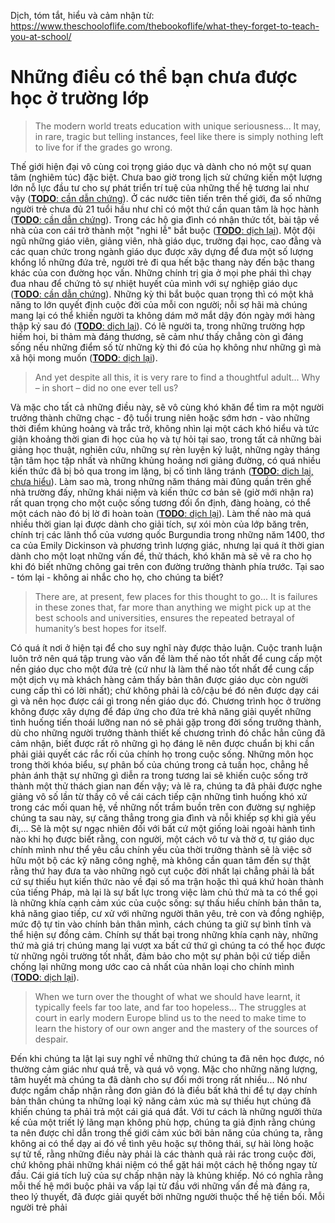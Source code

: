 Dịch, tóm tắt, hiểu và cảm nhận từ: https://www.theschooloflife.com/thebookoflife/what-they-forget-to-teach-you-at-school/

# Những điều có thể bạn chưa được học ở trường lớp
> The modern world treats education with unique seriousness... 
> It may, in rare, tragic but telling instances, feel like there is simply nothing left to live for if the grades go wrong.

Thế giới hiện đại vô cùng coi trọng giáo dục và dành cho nó một sự quan tâm (nghiêm túc) đặc biệt.
Chưa bao giờ trong lịch sử chứng kiến một lượng lớn nỗ lực đầu tư cho sự phát triển trí tuệ của những thế hệ tương lai như vậy ([**TODO**: cần dẫn chứng][0]).
Ở các nước tiên tiến trên thế giới, đa số những người trẻ chưa đủ 21 tuổi hầu như chỉ có một thứ cần quan tâm là học hành ([**TODO**: cần dẫn chứng][0]).
Trong các hộ gia đình có nhận thức tốt, bài tập về nhà của con cái trở thành một "nghi lễ" bắt buộc ([**TODO**: dịch lại][0]).
Một đội ngũ những giáo viên, giảng viên, nhà giáo dục, trường đại học, cao đẳng và các quan chức trong ngành giáo dục được xây dựng để đưa một số lượng khổng lồ những đứa trẻ, người trẻ đi qua hết bậc thang này đến bậc thang khác của con đường học vấn.
Những chính trị gia ở mọi phe phái thì chạy đua nhau để chứng tỏ sự nhiệt huyết của mình với sự nghiệp giáo dục ([**TODO**: cần dẫn chứng][0]).
Những kỳ thi bắt buộc quan trọng thì có một khả năng to lớn quyết định cuộc đời của mỗi con người; nỗi sợ hãi mà chúng mang lại có thể khiến người ta không dám mở mắt dậy đón ngày mới hàng thập kỷ sau đó ([**TODO**: dịch lại][0]).
Có lẽ người ta, trong những trường hợp hiếm hoi, bi thảm mà đáng thương, sẽ cảm như thấy chẳng còn gì đáng sống nếu những điểm số từ những kỳ thi đó của họ không như những gì mà xã hội mong muốn ([**TODO**: dịch lại][0]).

> And yet despite all this, it is very rare to find a thoughtful adult...
> Why – in short – did no one ever tell us?

Và mặc cho tất cả những điều này, sẽ vô cùng khó khăn để tìm ra một người trưởng thành chững chạc - độ tuổi trung niên hoặc sớm hơn - vào những thời điểm khủng hoảng và trắc trở, không nhìn lại một cách khó hiểu và tức giận khoảng thời gian đi học của họ và tự hỏi tại sao, trong tất cả những bài giảng học thuật, nghiên cứu, những sự rèn luyện kỷ luật, những ngày tháng tận tâm học tập nhất và những khủng hoảng nơi giảng đường, có quá nhiều kiến thức đã bị bỏ qua trong im lặng, bị cố tình lãng tránh ([**TODO**: dịch lại, chưa hiểu][0]).
Làm sao mà, trong những năm tháng mài đũng quần trên ghế nhà trường đấy, những khái niệm và kiến thức cơ bản sẽ (giờ mới nhận ra) rất quan trọng cho một cuộc sống tương đối ổn định, đàng hoàng, có thể một cách nào đó bị lờ đi hoàn toàn ([**TODO**: dịch lại][0]).
Làm thế nào mà quá nhiều thời gian lại được dành cho giải tích, sự xói mòn của lớp băng trên, chính trị các lãnh thổ của vương quốc Burgundia trong những năm 1400, thơ ca của Emily Dickinson và phương trình lượng giác, nhưng lại quá ít thời gian dành cho một loạt những vấn đề, thử thách, khó khăn mà sẽ vẽ ra cho họ khi đó biết những chông gai trên con đường trưởng thành phía trước.
Tại sao - tóm lại - không ai nhắc cho họ, cho chúng ta biết?

> There are, at present, few places for this thought to go...
> It is failures in these zones that, far more than anything we might pick up at the best schools and universities, ensures the repeated betrayal of humanity’s best hopes for itself.

Có quá ít nơi ở hiện tại để cho suy nghĩ này được thảo luận.
Cuộc tranh luận luôn trở nên quá tập trung vào vấn đề làm thế nào tốt nhất để cung cấp một nền giáo dục cho một đứa trẻ (cứ như là làm thế nào tốt nhất để cung cấp một dịch vụ mà khách hàng cảm thấy bản thân được giáo dục còn người cung cấp thì có lời nhất); chứ không phải là cô/cậu bé đó nên được dạy cái gì và nên học được cái gì trong nền giáo dục đó.
Chương trình học ở trường không được xây dựng để đáp ứng cho đứa trẻ khả năng giải quyết những tình huống tiến thoái lưỡng nan nó sẽ phải gặp trong đời sống trưởng thành, dù cho những người trưởng thành thiết kế chương trình đó chắc hẳn cũng đã cảm nhận, biết được rất rõ những gì họ đáng lẽ nên được chuẩn bị khi cần phải giải quyết các rắc rối của chính họ trong cuộc sống.
Những môn học trong thời khóa biểu, sự phân bố của chúng trong cả tuần học, chẳng hề phản ánh thật sự những gì diễn ra trong tương lai sẽ khiến cuộc sống trở thành một thử thách gian nan đến vậy; và lẽ ra, chúng ta đã phải được nghe giảng vô số lần từ thầy cô về cái cách tiếp cận những tình huống khó xử trong các mối quan hệ, về những nốt trầm buồn trên con đường sự nghiệp chúng ta sau này, sự căng thẳng trong gia đình và nỗi khiếp sợ khi già yếu đi,...
Sẽ là một sự ngạc nhiên đối với bất cứ một giống loài ngoài hành tình nào khi họ được biết rằng, con người, một cách vô tư và thờ ơ, tự giáo dục chính mình như thể yêu cầu chính yếu của thời trưởng thành sẽ là việc sở hữu một bộ các kỹ năng công nghệ, mà không cần quan tâm đến sự thật rằng thứ hay đưa ta vào những ngõ cụt cuộc đời nhất lại chẳng phải là bất cứ sự thiếu hụt kiến thức nào về đại số ma trận hoặc thì quá khứ hoàn thành của tiếng Pháp, mà lại là sự bất lực trong việc làm chủ thứ mà ta có thể gọi là những khía cạnh cảm xúc của cuộc sống: sự thấu hiểu chính bản thân ta, khả năng giao tiếp, cư xử với những người thân yêu, trẻ con và đồng nghiệp, mức độ tự tin vào chính bản thân mình, cách chúng ta giữ sự bình tĩnh và thể hiện sự đồng cảm.
Chính sự thất bại trong những khía cạnh này, những thứ mà giá trị chúng mang lại vượt xa bất cứ thứ gì chúng ta có thể học được từ những ngôi trường tốt nhất, đảm bảo cho một sự phản bội cứ tiếp diễn chống lại những mong ước cao cả nhất của nhân loại cho chính mình ([**TODO**: dịch lại][0]).

> When we turn over the thought of what we should have learnt, it typically feels far too late, and far too hopeless...
> The struggles at court in early modern Europe blind us to the need to make time to learn the history of our own anger and the mastery of the sources of despair.

Đến khi chúng ta lật lại suy nghĩ về những thứ chúng ta đã nên học được, nó thường cảm giác như quá trễ, và quá vô vọng.
Mặc cho những năng lượng, tâm huyết mà chúng ta đã dành cho sự đổi mới trong rất nhiều...
Nó như được ngầm chấp nhận rằng đơn giản đó là điều bất khả thi để tự dạy chính bản thân chúng ta những loại kỹ năng cảm xúc mà sự thiếu hụt chúng đã khiến chúng ta phải trả một cái giá quá đắt.
Với tư cách là những người thừa kế của một triết lý lãng mạn không phù hợp, chúng ta giả định rằng chúng ta nên được chỉ dẫn trong thế giới cảm xúc bởi bản năng của chúng ta, rằng không ai có thể dạy ai đó về tình yêu hoặc sự thông thái, sự hài lòng hoặc sự tử tế, rằng những điều này phải là các thành quả rải rác trong cuộc đời, chứ không phải những khái niệm có thể gặt hái một cách hệ thống ngay từ đầu.
Cái giá tích luỹ của sự chấp nhận này là khủng khiếp.
Nó có nghĩa rằng mỗi thế hệ mới buộc phải va vấp lại từ đầu với những vấn đề mà đáng ra, theo lý thuyết, đã được giải quyết bởi những người thuộc thế hệ tiền bối.
Mỗi người trẻ phải 



[0]: ./what-they-forget-to-teach-you-at-school.md "TODO"
